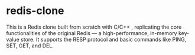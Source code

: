 # redis-clone
This is a Redis clone built from scratch with C/C++ , replicating the core functionalities of the original Redis — a high-performance, in-memory key-value store. It supports the RESP protocol and basic commands like PING, SET, GET, and DEL.

